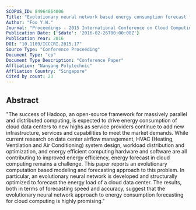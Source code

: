 ```yaml
---
SCOPUS_ID: 84964864006
Title: "Evolutionary neural network based energy consumption forecast for cloud computing"
Author: "Foo Y.W."
Journal: "Proceedings - 2015 International Conference on Cloud Computing Research and Innovation, ICCCRI 2015"
Publication Date: {'$date': '2016-02-26T00:00:00Z'}
Publication Year: 2016
DOI: "10.1109/ICCCRI.2015.17"
Source Type: "Conference Proceeding"
Document Type: "cp"
Document Type Description: "Conference Paper"
Affliation: "Nanyang Polytechnic"
Affliation Country: "Singapore"
Cited by count: 23
---
```


## Abstract
"The success of Hadoop, an open-source framework for massively parallel and distributed computing, is expected to drive energy consumption of cloud data centers to new highs as service providers continue to add new infrastructure, services and capabilities to meet the market demands. While current research on data center airflow management, HVAC (Heating, Ventilation and Air Conditioning) system design, workload distribution and optimization, and energy efficient computing hardware and software are all contributing to improved energy efficiency, energy forecast in cloud computing remains a challenge. This paper reports an evolutionary computation based modeling and forecasting approach to this problem. In particular, an evolutionary neural network is developed and structurally optimized to forecast the energy load of a cloud data center. The results, both in terms of forecasting speed and accuracy, suggest that the evolutionary neural network approach to energy consumption forecasting for cloud computing is highly promising."
